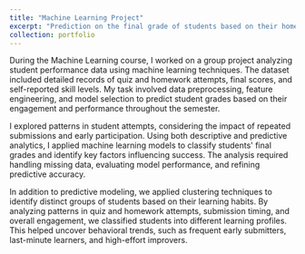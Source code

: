 ```yaml
---
title: "Machine Learning Project"
excerpt: "Prediction on the final grade of students based on their homeworks and assignment<br/>"
collection: portfolio
---
```


During the Machine Learning course, I worked on a group project analyzing student performance data using machine learning techniques. The dataset included detailed records of quiz and homework attempts, final scores, and self-reported skill levels. My task involved data preprocessing, feature engineering, and model selection to predict student grades based on their engagement and performance throughout the semester.  

I explored patterns in student attempts, considering the impact of repeated submissions and early participation. Using both descriptive and predictive analytics, I applied machine learning models to classify students' final grades and identify key factors influencing success. The analysis required handling missing data, evaluating model performance, and refining predictive accuracy.  

In addition to predictive modeling, we applied clustering techniques to identify distinct groups of students based on their learning habits. By analyzing patterns in quiz and homework attempts, submission timing, and overall engagement, we classified students into different learning profiles. This helped uncover behavioral trends, such as frequent early submitters, last-minute learners, and high-effort improvers.